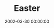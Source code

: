 ---
layout: series
series: "Easter"
permalink: "/easter/"
title: "Easter"
date: 2002-03-30 00:00:00
endDate: 2002-03-31 00:00:00
description: "This is the message from Easter Sunday 2002."
src: "http://s3.amazonaws.com/crossroads-media/images/GenericCrnerSign.jpg"
---